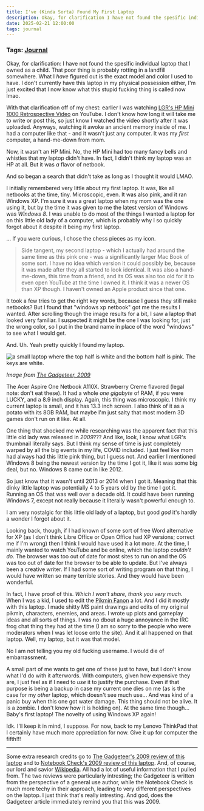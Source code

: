 ```yaml
---
title: I've (Kinda Sorta) Found My First Laptop
description: Okay, for clarification I have not found the spesific individual laptop that I owned as a child. That poor thing is probably rotting in a landfill somewhere. What I have figured out is the exact model and color I used to have. 
date: 2025-02-21 12:00:00
tags: journal
---
```

### Tags: [Journal](/blog/tag/journal)

Okay, for clarification: I have not found the spesific individual laptop that I owned as a child. That poor thing is probably rotting in a landfill somewhere. What I *have* figured out is the exact model and color I used to have. I don't currently have this laptop in my physical possession either, I'm just excited that I now know what this stupid fucking thing is called now lmao. 

With that clarification off of my chest: earlier I was watching [LGR's HP Mini 1000 Retrospective Video](https://www.youtube.com/watch?v=FXHQBe0rixU) on YouTube. I don't know how long it will take me to write or post this, so just know I watched the video shortly after it was uploaded. Anyways, watching it awoke an ancient memory inside of me. I had a computer like that - and it wasn't just any computer. It was my *first* computer, a hand-me-down from mom. 

Now, it wasn't an HP Mini. No, the HP Mini had too many fancy bells and whistles that my laptop didn't have. In fact, I didn't think my laptop was an HP at all. But it was *a* flavor of netbook. 

And so began a search that didn't take as long as I thought it would LMAO. 

I initially remembered very little about my first laptop. It was, like all netbooks at the time, tiny. Microscopic, even. It was also pink, and it ran Windows XP. I'm sure it was a great laptop when my mom was the one using it, but by the time it was given to me the latest version of Windows was *Windows 8*. I was unable to do most of the things I wanted a laptop for on this little old lady of a computer, which is probably why I so quickly forgot about it despite it being my first laptop. 

... If you were curious, I chose the chess pieces as my icon.

> Side tangent, my second laptop - which I actually had around the same time as this pink one - was a significantly larger Mac Book of some sort. I have no idea which version it could possibly be, because it was made after they all started to look identical. It was also a hand-me-down, this time from a friend, and its OS was also too old for it to even open YouTube at the time I owned it. I think it was a newer OS than XP though. I haven't owned an Apple product since that one.

It took a few tries to get the right key words, because I guess they still make netbooks? But I found that "windows xp netbook" got me the results I wanted. After scrolling though the image results for a bit, I saw a laptop that looked very familiar. I suspected it might be the one I was looking for, just the wrong color, so I put in the brand name in place of the word "windows" to see what I would get. 

And. Uh. Yeah pretty quickly I found my laptop. 

<div class=center><img src="/assets/img/blog/Acer-Aspire-One-8-Screen.jpg" alt="a small laptop where the top half is white and the bottom half is pink. The keys are white." class="responsive-small">
<p><em>Image from <a href="https://the-gadgeteer.com/2009/08/16/acer-aspire-one-netbook-review/" target="_blank">The Gadgeteer, 2009</a></p></em></div>

The Acer Aspire One Netbook A110X. Strawberry Creme flavored (legal note: don't eat these). It had a whole *one gigabyte* of RAM, if you were LUCKY, and a 8.9 inch display. Again, this thing was microscopic. I think my current laptop is small, and it has  13.3 inch screen. I also think of it as a potato with its 8GB RAM, but maybe I'm just salty that most modern 3D games don't run on it like. At all. 

One thing that shocked me while researching was the apparent fact that this little old lady was released in *2009*??? And like, look, I know what LGR's thumbnail literally says. But I think my sense of time is just completely warped by all the big events in my life, COVID included. I just feel like mom had always had this little pink thing, but I guess not. And earlier I mentioned Windows 8 being the newest version by the time I got it, like it was some big deal, but no. Windows 8 came out in like 2012. 

So just know that it wasn't until 2013 or 2014 when I got it. Meaning that this dinky little laptop was potentially 4 to 5 years old by the time I got it. Running an OS that was well over a decade old. It could have been running Windows 7, except not really because it literally wasn't powerful enough to.

I am very nostalgic for this little old lady of a laptop, but good *god* it's hardly a wonder I forgot about it. 

Looking back, though, if I had known of some sort of free Word alternative for XP (as I don't think Libre Office or Open Office had XP versions; correct me if I'm wrong) then I think I would have used it a lot more. At the time, I mainly wanted to watch YouTube and be online, which the laptop *couldn't do*. The browser was too out of date for most sites to run on and the OS was too out of date for the browser to be able to update. But I've always been a creative writer. If I had some sort of writing program on that thing, I would have written so many terrible stories. And they would have been wonderful. 

In fact, I have proof of this. *Which I won't share, thank you very much.* When I was a kid, I used to edit the [Pikmin Fanon](https://pikminfanon.com/wiki/Main_Page) a lot. And I did it mostly with this laptop. I made shitty MS paint drawings and edits of my original pikmin, characters, enemies, and areas. I wrote up plots and gameplay ideas and all sorts of things. I was no dbout a huge annoyance in the IRC frog chat thing they had at the time (I am so sorry to the people who were moderators when I was let loose onto the site). And it all happened on that laptop. Well, my laptop, but it was that model. 

No I am not telling you my old fucking username. I would die of embarrassment. 

A small part of me wants to get one of these just to have, but I don't know what I'd do with it afterwords. With computers, given how expensive they are, I just feel as if I need to *use* it to justify the purchase. Even if that purpose is being a backup in case my current one dies on me (as is the case for my *other* laptop, which doesn't see much use... And was kind of a panic buy when this one got water damage. This thing should not be alive. It is a zombie. I don't know how it is holding on). At the same time though... Baby's first laptop! The novelty of using Windows XP again! 

Idk. I'll keep it in mind, I suppose. For now, back to my Lenovo ThinkPad that I certainly have much more appreciation for now. Give it up for computer the fifth!!!

* * * 

Some extra research credits go to [The Gadgeteer's 2009 review of this laptop](https://the-gadgeteer.com/2009/08/16/acer-aspire-one-netbook-review/) and to [Notebook Check's 2009 review of this laptop](https://www.notebookcheck.net/Short-Review-Acer-Aspire-One-AOA110-Aw-A110L-Netbook.16014.0.html). And, of course, our lord and savior [Wikipedia](https://en.wikipedia.org/wiki/Acer_Aspire_One). All had a lot of useful information that I pulled from. The two reviews were particularly intresting; the Gadgeteer is written from the perspective of a general use author, while the Notebook Check is much more techy in their approach, leading to very different perspectives on the laptop. I just think that's really intresting. And god, does the Gadgeteer article immediately remind you that this was 2009. 

